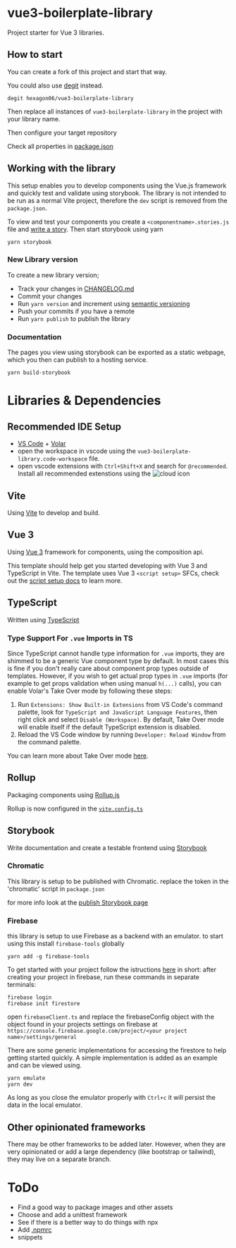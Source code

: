 # vue3-boilerplate-library

Project starter for Vue 3 libraries.

## How to start

You can create a fork of this project and start that way.

You could also use [degit](https://github.com/Rich-Harris/degit) instead.
```
degit hexagon06/vue3-boilerplate-library
```

Then replace all instances of `vue3-boilerplate-library` in the project with your library name.

Then configure your target repository

Check all properties in [package.json](./package.json)

## Working with the library

This setup enables you to develop components using the Vue.js framework and quickly test and validate using storybook. The library is not intended to be run as a normal Vite project, therefore the `dev` script is removed from the `package.json`.

To view and test your components you create a `<componentname>.stories.js` file and [write a story](https://storybook.js.org/docs/vue/writing-stories/introduction). Then start storybook using yarn
```
yarn storybook
```

### New Library version

To create a new library version;
- Track your changes in [CHANGELOG.md](./CHANGELOG.md)
- Commit your changes
- Run `yarn version` and increment using [semantic versioning](https://semver.org/)
- Push your commits if you have a remote
- Run `yarn publish` to publish the library

### Documentation

The pages you view using storybook can be exported as a static webpage, which you then can publish to a hosting service. 
```
yarn build-storybook
```

# Libraries & Dependencies

## Recommended IDE Setup

- [VS Code](https://code.visualstudio.com/) + [Volar](https://marketplace.visualstudio.com/items?itemName=Vue.volar)
- open the workspace in vscode using the `vue3-boilerplate-library.code-workspace` file.
- open vscode extensions with `Ctrl+Shift+X` and search for `@recommended`. Install all recommended extenstions using the ![cloud icon](https://freeiconshop.com/wp-content/uploads/edd/download-cloud-outline.png)

## Vite 

Using [Vite](https://vitejs.dev/) to develop and build.

## Vue 3

Using [Vue 3](https://vuejs.org/) framework for components, using the composition api.

This template should help get you started developing with Vue 3 and TypeScript in Vite. The template uses Vue 3 `<script setup>` SFCs, check out the [script setup docs](https://v3.vuejs.org/api/sfc-script-setup.html#sfc-script-setup) to learn more.

## TypeScript

Written using [TypeScript](https://www.typescriptlang.org/)

### Type Support For `.vue` Imports in TS

Since TypeScript cannot handle type information for `.vue` imports, they are shimmed to be a generic Vue component type by default. In most cases this is fine if you don't really care about component prop types outside of templates. However, if you wish to get actual prop types in `.vue` imports (for example to get props validation when using manual `h(...)` calls), you can enable Volar's Take Over mode by following these steps:

1. Run `Extensions: Show Built-in Extensions` from VS Code's command palette, look for `TypeScript and JavaScript Language Features`, then right click and select `Disable (Workspace)`. By default, Take Over mode will enable itself if the default TypeScript extension is disabled.
2. Reload the VS Code window by running `Developer: Reload Window` from the command palette.

You can learn more about Take Over mode [here](https://github.com/johnsoncodehk/volar/discussions/471).

## Rollup

Packaging components using [Rollup.js](https://rollupjs.org/guide/en/)

Rollup is now configured in the [`vite.config.ts`](./vite.config.ts)

## Storybook

Write documentation and create a testable frontend using [Storybook](https://storybook.js.org/)

### Chromatic

This library is setup to be published with Chromatic.
replace the token in the 'chromatic' script in `package.json`

for more info look at the [publish Storybook page](https://storybook.js.org/docs/react/sharing/publish-storybook)

### Firebase

this library is setup to use Firebase as a backend with an emulator. 
to start using this install `firebase-tools` globally
```
yarn add -g firebase-tools
```
To get started with your project follow the istructions [here](https://firebase.google.com/docs/functions/get-started#create-a-firebase-project)
 in short:
 after creating your project in firebase, run these commands in separate terminals:
 ```
 firebase login
 firebase init firestore
 ```
open `firebaseClient.ts` and replace the firebaseConfig object with the object found in your projects settings on firebase at `https://console.firebase.google.com/project/<your project name>/settings/general`

There are some generic implementations for accessing the firestore to help getting started quickly.
A simple implementation is added as an example and can be viewed using.
```
yarn emulate
yarn dev
```
As long as you close the emulator properly with `Ctrl+c` it will persist the data in the local emulator.

## Other opinionated frameworks

There may be other frameworks to be added later. However, when they are very opinionated or add a large dependency (like bootstrap or tailwind), they may live on a separate branch.

# ToDo

- Find a good way to package images and other assets
- Choose and add a unittest framework
- See if there is a better way to do things with npx
- Add [.npmrc](https://docs.github.com/en/packages/working-with-a-github-packages-registry/working-with-the-npm-registry#publishing-a-package-using-a-local-npmrc-file)
- snippets
